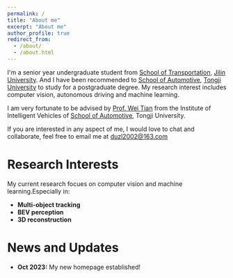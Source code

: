 ```yaml
---
permalink: /
title: "About me"
excerpt: "About me"
author_profile: true
redirect_from: 
  - /about/
  - /about.html
---
```


I'm a senior year undergraduate student from [School of Transportation](https://jt.jlu.edu.cn/), [Jilin University](https://jlu.edu.cn/). And I have been recommended to [School of Automotive](https://auto.tongji.edu.cn/), [Tongji University](https://tongji.edu.cn/) to study for a postgraduate degree. My research interest includes computer vision, autonomous driving and machine learning.

I am very fortunate to be advised by [Prof. Wei Tian](https://www.XXX.com/) from the Institute of Intelligent Vehicles of [School of Automotive](https://auto.tongji.edu.cn/), Tongji University.

If you are interested in any aspect of me, I would love to chat and collaborate, feel free to email me at duzl2002@163.com


Research Interests
======
My current research focues on computer vision and machine learning.Especially in:
- **Multi-object tracking**
- **BEV perception**
- **3D reconstruction**


News and Updates
======
- **Oct 2023:** My new homepage established!


